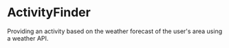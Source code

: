 # ActivityFinder
Providing an activity based on the weather forecast of the user's area using a weather API.
